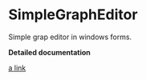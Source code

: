 # SimpleGraphEditor
Simple grap editor in windows forms.

**Detailed documentation**

[a link](https://github.com/user/repo/blob/branch/other_file.md)
